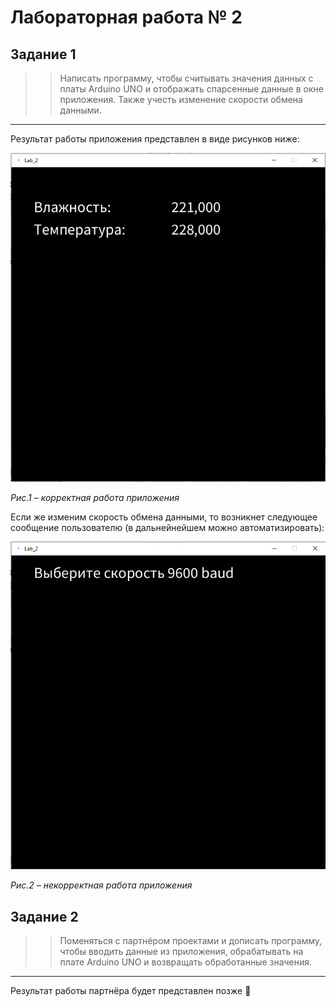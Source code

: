 # Лабораторная работа № 2

Задание 1
---
>> Написать программу, чтобы считывать значения данных с платы Arduino UNO и отображать спарсенные данные в окне приложения.
>> Также учесть изменение скорости обмена данными.

---
Результат работы приложения представлен в виде рисунков ниже:

![alt tag](https://github.com/YotaLibero/University/blob/main/%D0%90%D0%A1%D0%9E%D0%98%D0%A3/Arduino/screens/%D0%9F%D1%80%D0%B0%D0%B2%D0%B8%D0%BB%D1%8C%D0%BD%D0%B0%D1%8F_%D1%80%D0%B0%D0%B1%D0%BE%D1%82%D0%B0.png "Корректная работа приложения")​

*Рис.1 – корректная работа приложения*

Если же изменим скорость обмена данными, то возникнет следующее сообщение пользователю (в дальнейнейшем можно автоматизировать):

![alt tag](https://github.com/YotaLibero/University/blob/main/%D0%90%D0%A1%D0%9E%D0%98%D0%A3/Arduino/screens/%D0%9D%D0%B5%D0%BF%D1%80%D0%B0%D0%B2%D0%B8%D0%BB%D1%8C%D0%BD%D0%B0%D1%8F_%D1%80%D0%B0%D0%B1%D0%BE%D1%82%D0%B0.png "Некорректная работа приложения")​

*Рис.2 – некорректная работа приложения*

Задание 2
---
>> Поменяться с партнёром проектами и дописать программу, чтобы вводить данные из приложения, обрабатывать на плате Arduino UNO и возвращать обработанные значения.

---
Результат работы партнёра будет представлен позже 🌚
